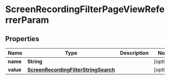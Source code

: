 
# ScreenRecordingFilterPageViewReferrerParam

## Properties
Name | Type | Description | Notes
------------ | ------------- | ------------- | -------------
**name** | **String** |  |  [optional]
**value** | [**ScreenRecordingFilterStringSearch**](ScreenRecordingFilterStringSearch.md) |  |  [optional]



